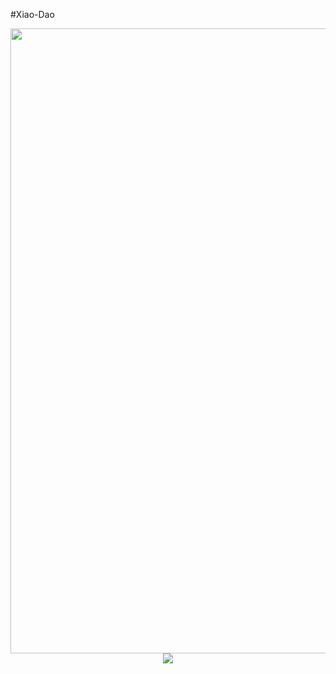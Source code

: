 #Xiao-Dao

<div align="center">
  <img src="https://graph.org/file/e651b22c1d9f3c8a81ca7.jpg" width="1000">
</div>

<div align="center">
  <img src="https://readme-typing-svg.herokuapp.com?font=Fira+Code&pause=1000&color=F7BE24&center=true&lines=%5B+Xiao+Dao+%5D;The+Heavenly+Bot.&width=435&height=50">
</div>

